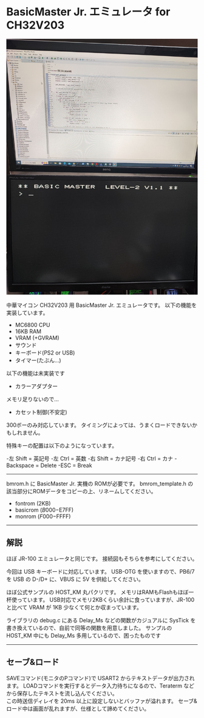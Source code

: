 # BasicMaster Jr. エミュレータ for CH32V203

![Screenshot](screenshot.jpg)

中華マイコン CH32V203 用 BasicMaster Jr. エミュレータです。
以下の機能を実装しています。

- MC6800 CPU
- 16KB RAM
- VRAM (+GVRAM)
- サウンド
- キーボード(PS2 or USB)
- タイマー(たぶん…)

以下の機能は未実装です

- カラーアダプター

メモリ足りないので…

- カセット制御(不安定)

300ボーのみ対応しています。
タイミングによっては、うまくロードできないかもしれません。

特殊キーの配置は以下のようになっています。

-左 Shift = 英記号
-左 Ctrl = 英数
-右 Shift = カナ記号
-右 Ctrl = カナ
-Backspace = Delete
-ESC = Break

---
bmrom.h に BasicMaster Jr. 実機の ROMが必要です。
bmrom_template.h の該当部分にROMデータをコピーの上、リネームしてください。

- fontrom (2KB)
- basicrom ($B000-$E7FF)
- monrom ($F000-$FFFF)

---
## 解説

ほぼ JR-100 エミュレータと同じです。
接続図もそちらを参考にしてください。<br>

今回は USB キーボードに対応しています。
USB-OTG を使いますので、PB6/7 を USB の D-/D+ に、VBUS に 5V を供給してください。<br>

ほぼ公式サンプルの HOST_KM 丸パクリです。
メモリはRAMもFlashもほぼ一杯使っています。
USB対応でメモリ2KBくらい余計に食っていますが、JR-100 と比べて VRAM が 1KB 少なくて何とか収まっています。<br>

ライブラリの debug.c にある Delay_Ms などの関数がカジュアルに SysTick を書き換えているので、自前で同等の関数を用意しました。
サンプルの HOST_KM 中にも Delay_Ms 多用しているので、困ったものです<br>

---
## セーブ&ロード

SAVEコマンド(モニタのPコマンド)で USART2 からテキストデータが出力されます。
LOADコマンドを実行するとデータ入力待ちになるので、Teraterm などから保存したテキストを流し込んでください。<br>
この時送信ディレイを 20ms 以上に設定しないとバッファが溢れます。
セーブ&ロード中は画面が乱れますが、仕様として諦めてください。<br>
